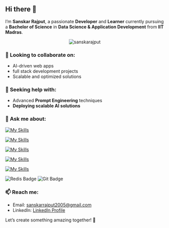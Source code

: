 ## Hi there 👋

<!--
**sanskarajput/sanskarajput** is a ✨ _special_ ✨ repository because its `README.md` (this file) appears on your GitHub profile.

Here are some ideas to get you started:

- 🔭 I’m currently working on ...
- 🌱 I’m currently learning ...
- 👯 I’m looking to collaborate on ...
- 🤔 I’m looking for help with ...
- 💬 Ask me about ...
- 📫 How to reach me: ...
- 😄 Pronouns: ...
- ⚡ Fun fact: ...
-->

I’m **Sanskar Rajput**, a passionate **Developer** and **Learner** currently pursuing a **Bachelor of Science** in **Data Science & Application Development** from **IIT Madras**.

<p align="center"> <img src="https://komarev.com/ghpvc/?username=sanskarajput&label=Visitors%20Count&color=blueviolet&style=flat" alt="sanskarajput" /> </p>


<!--
### 🚀 **Currently working on**:
-->

<!--
### 🌱 **Currently learning**:
-->

### 🤝 **Looking to collaborate on**:
- AI-driven web apps
- full stack development projects
- Scalable and optimized solutions

### 🧠 **Seeking help with**:
- Advanced **Prompt Engineering** techniques
- **Deploying scalable AI solutions**

### 💬 **Ask me about**:
  [![My Skills](https://skillicons.dev/icons?i=python,java,bash)](https://skillicons.dev)
  
  [![My Skills](https://skillicons.dev/icons?i=html,css,js)](https://skillicons.dev)
  
  [![My Skills](https://skillicons.dev/icons?i=flask,django,spring)](https://skillicons.dev)
  
  [![My Skills](https://skillicons.dev/icons?i=react,vue,next)](https://skillicons.dev)

  [![My Skills](https://skillicons.dev/icons?i=sqlite,mysql,postgresql)](https://skillicons.dev)
  <p>
    <img src="https://img.shields.io/badge/Redis-skyblue?style=flat&logo=redis&logoColor=red" alt="Redis Badge"/>
    <img src="https://img.shields.io/badge/Github-white?style=flat&logo=github&logoColor=black" alt="Git Badge"/>
  </p>

### 📫 **Reach me**:
- Email: [sanskarrajput2005@gmail.com](mailto:sanskarrajput2005@gmail.com)
- LinkedIn: [LinkedIn Profile](https://www.linkedin.com/in/sanskarajput/)

Let’s create something amazing together! 🚀
